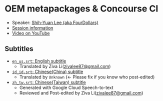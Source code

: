 # OEM metapackages & Concourse CI

- Speaker: [Shih-Yuan Lee (aka FourDollars)](mailto:open@brsvh.org)
- [Session information](https://2021.ubucon.asia/sessions/oem_metapackages__concourse_ci)
- [Video on YouTube](https://www.youtube.com/watch?v=1yJsTnPlN7A)

## Subtitles

- [`en_us.srt`: English subtitle](en_us.srt)
    - Translated by Ziva Li(zivalee87@gmail.com)
- [`id_id.srt`: Chinese(China) subtitle](id_id.srt)
    - Translated by `Unknown` (<- Please fix if you know who post-edited)
- [`zh_tw.srt`: Chinese(Taiwan) subtitle](zh_tw.srt)
    - Generated with Google Cloud Speech-to-text
    - Reviewed and Post-edited by Ziva Li(zivalee87@gmail.com)